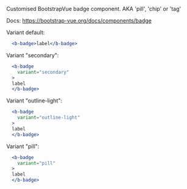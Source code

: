 Customised BootstrapVue badge component. AKA 'pill', 'chip' or 'tag'

Docs: https://bootstrap-vue.org/docs/components/badge

Variant default:
```jsx
  <b-badge>label</b-badge>
```

Variant "secondary":
```jsx
  <b-badge
    variant="secondary"
  >
  label
  </b-badge>
```

Variant "outline-light":
```jsx
  <b-badge
    variant="outline-light"
  >
  label
  </b-badge>
```

Variant "pill":
```jsx
  <b-badge
    variant="pill"
  >
  label
  </b-badge>
```
